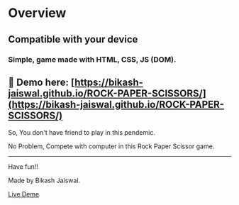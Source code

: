 # Overview

## Compatible with your device

### Simple, game made with HTML, CSS, JS (DOM).

## 🔗 Demo here: [https://bikash-jaiswal.github.io/ROCK-PAPER-SCISSORS/](https://bikash-jaiswal.github.io/ROCK-PAPER-SCISSORS/)

So, You don't have friend to play in this pendemic.

No Problem, Compete with computer in this Rock Paper Scissor game.

---

Have fun!!

Made by Bikash Jaiswal.

[Live Deme](https://bikash-jaiswal.github.io/ROCK-PAPER-SCISSORS/)
